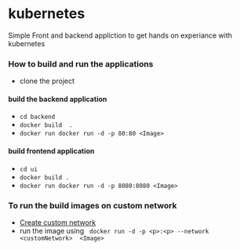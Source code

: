 # kubernetes
Simple Front and backend appliction to get hands on experiance with kubernetes

### How to build and run the applications
- clone the project
#### build the backend application
- ```cd backend```
- ``` docker build  . ```
- ``` docker run docker run -d -p 80:80 <Image> ```
#### build frontend application
- ``` cd ui ```
- ``` docker build . ```
- ``` docker run docker run -d -p 8080:8080 <Image> ```

### To run the build images on custom network
- [Create custom network](https://docs.docker.com/network/network-tutorial-standalone/)
- run the image using ``` docker run -d -p <p>:<p> --network <customNetwork>  <Image>```

